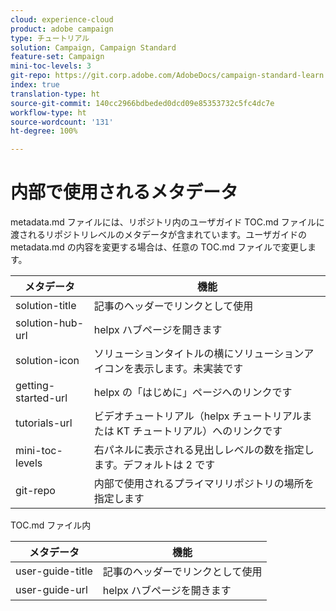 ```yaml
---
cloud: experience-cloud
product: adobe campaign
type: チュートリアル
solution: Campaign, Campaign Standard
feature-set: Campaign
mini-toc-levels: 3
git-repo: https://git.corp.adobe.com/AdobeDocs/campaign-standard-learn.ja-JP
index: true
translation-type: ht
source-git-commit: 140cc2966bdbeded0dcd09e85353732c5fc4dc7e
workflow-type: ht
source-wordcount: '131'
ht-degree: 100%

---
```



# 内部で使用されるメタデータ

metadata.md ファイルには、リポジトリ内のユーザガイド TOC.md ファイルに渡されるリポジトリレベルのメタデータが含まれています。ユーザガイドの metadata.md の内容を変更する場合は、任意の TOC.md ファイルで変更します。

| メタデータ | 機能 |
|--- |--- |
| solution-title | 記事のヘッダーでリンクとして使用 |
| solution-hub-url | helpx ハブページを開きます |
| solution-icon | ソリューションタイトルの横にソリューションアイコンを表示します。未実装です |
| getting-started-url | helpx の「はじめに」ページへのリンクです |
| tutorials-url | ビデオチュートリアル（helpx チュートリアルまたは KT チュートリアル）へのリンクです |
| mini-toc-levels | 右パネルに表示される見出しレベルの数を指定します。デフォルトは 2 です |
| git-repo | 内部で使用されるプライマリリポジトリの場所を指定します |

TOC.md ファイル内

| メタデータ | 機能 |
|--- |--- |
| user-guide-title | 記事のヘッダーでリンクとして使用 |
| user-guide-url | helpx ハブページを開きます |
